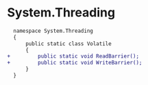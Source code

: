 # System.Threading

```diff
  namespace System.Threading
  {
      public static class Volatile
      {
+         public static void ReadBarrier();
+         public static void WriteBarrier();
      }
  }
```
